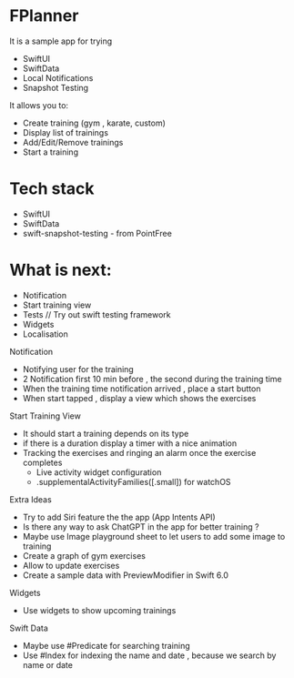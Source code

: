# FPlanner
It is a sample app for trying
- SwiftUI
- SwiftData
- Local Notifications
- Snapshot Testing

It allows you to:
- Create training (gym , karate, custom)
- Display list of trainings
- Add/Edit/Remove trainings
- Start a training

# Tech stack
- SwiftUI
- SwiftData
- swift-snapshot-testing - from PointFree 

# What is next: 
- Notification
- Start training view
- Tests //  Try out swift testing framework
- Widgets
- Localisation

Notification
- Notifying user for the training 
- 2 Notification first 10 min before , the second during the training time
- When the training time notification arrived , place a start button 
- When start tapped , display a view which shows the exercises 

Start Training View 
- It should start a training depends on its type 
- if there is a duration display a timer with a nice animation
- Tracking the exercises and ringing an alarm once the exercise completes
    - Live activity widget configuration
    - .supplementalActivityFamilies([.small]) for watchOS

Extra Ideas
- Try to add Siri feature the the app (App Intents API)
- Is there any way to ask ChatGPT in the app for better training ? 
- Maybe use Image playground sheet to let users to add some image to training
- Create a graph of gym exercises
- Allow to update exercises 
- Create a sample data with PreviewModifier in Swift 6.0

Widgets 
- Use widgets to show upcoming trainings


Swift Data
- Maybe use #Predicate for searching training 
- Use #Index for indexing the name and date , because we search by name or date 
